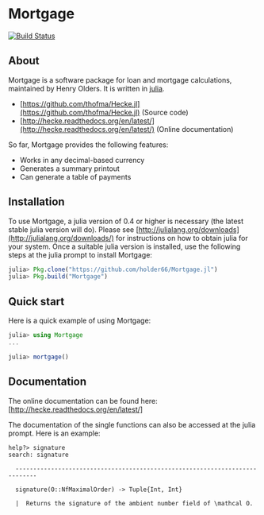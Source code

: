 # Mortgage

[![Build Status](https://travis-ci.org/holder66/Mortgage.jl.svg?branch=master)](https://travis-ci.org/holder66/Mortgage.jl)

## About

Mortgage is a software package for loan and mortgage calculations, maintained by Henry Olders.
It is written in [julia](http://www.julialang.org).

- [https://github.com/thofma/Hecke.jl](https://github.com/thofma/Hecke.jl) (Source code)
- [http://hecke.readthedocs.org/en/latest/](http://hecke.readthedocs.org/en/latest/) (Online documentation)

So far, Mortgage provides the following features:

  - Works in any decimal-based currency
  - Generates a summary printout
  - Can generate a table of payments

## Installation

To use Mortgage, a julia version of 0.4 or higher is necessary (the latest stable julia version will do).
Please see [http://julialang.org/downloads](http://julialang.org/downloads/) for instructions on how to obtain julia for your system.
Once a suitable julia version is installed, use the following steps at the julia prompt to install Mortgage:

```julia
julia> Pkg.clone("https://github.com/holder66/Mortgage.jl")
julia> Pkg.build("Mortgage")
```

## Quick start

Here is a quick example of using Mortgage:

```julia
julia> using Mortgage
...

julia> mortgage()
```

## Documentation

The online documentation can be found here: [http://hecke.readthedocs.org/en/latest/]

The documentation of the single functions can also be accessed at the julia prompt. Here is an example:

```
help?> signature
search: signature

  ----------------------------------------------------------------------------

  signature(O::NfMaximalOrder) -> Tuple{Int, Int}

  |  Returns the signature of the ambient number field of \mathcal O.
```
